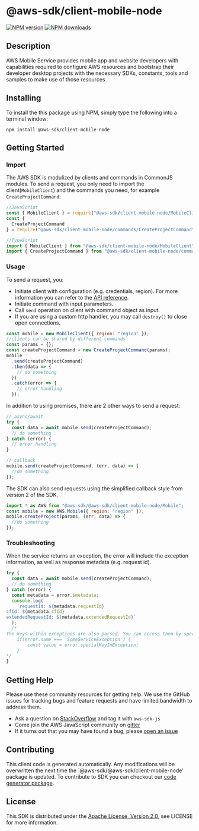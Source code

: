 # @aws-sdk/client-mobile-node

[![NPM version](https://img.shields.io/npm/v/@aws-sdk/client-mobile-node/preview.svg)](https://www.npmjs.com/package/@aws-sdk/client-mobile-node)
[![NPM downloads](https://img.shields.io/npm/dm/@aws-sdk/client-mobile-node.svg)](https://www.npmjs.com/package/@aws-sdk/client-mobile-node)

## Description

<p> AWS Mobile Service provides mobile app and website developers with capabilities required to configure AWS resources and bootstrap their developer desktop projects with the necessary SDKs, constants, tools and samples to make use of those resources. </p>

## Installing

To install the this package using NPM, simply type the following into a terminal window:

```
npm install @aws-sdk/client-mobile-node
```

## Getting Started

### Import

The AWS SDK is modulized by clients and commands in CommonJS modules. To send a request, you only need to import the client(`MobileClient`) and the commands you need, for example `CreateProjectCommand`:

```javascript
//JavaScript
const { MobileClient } = require("@aws-sdk/client-mobile-node/MobileClient");
const {
  CreateProjectCommand
} = require("@aws-sdk/client-mobile-node/commands/CreateProjectCommand");
```

```javascript
//TypeScript
import { MobileClient } from "@aws-sdk/client-mobile-node/MobileClient";
import { CreateProjectCommand } from "@aws-sdk/client-mobile-node/commands/CreateProjectCommand";
```

### Usage

To send a request, you:

- Initiate client with configuration (e.g. credentials, region). For more information you can refer to the [API reference][].
- Initiate command with input parameters.
- Call `send` operation on client with command object as input.
- If you are using a custom http handler, you may call `destroy()` to close open connections.

```javascript
const mobile = new MobileClient({ region: "region" });
//clients can be shared by different commands
const params = {};
const createProjectCommand = new CreateProjectCommand(params);
mobile
  .send(createProjectCommand)
  .then(data => {
    // do something
  })
  .catch(error => {
    // error handling
  });
```

In addition to using promises, there are 2 other ways to send a request:

```javascript
// async/await
try {
  const data = await mobile.send(createProjectCommand);
  // do something
} catch (error) {
  // error handling
}
```

```javascript
// callback
mobile.send(createProjectCommand, (err, data) => {
  //do something
});
```

The SDK can also send requests using the simplified callback style from version 2 of the SDK.

```javascript
import * as AWS from "@aws-sdk/@aws-sdk/client-mobile-node/Mobile";
const mobile = new AWS.Mobile({ region: "region" });
mobile.createProject(params, (err, data) => {
  //do something
});
```

### Troubleshooting

When the service returns an exception, the error will include the exception information, as well as response metadata (e.g. request id).

```javascript
try {
  const data = await mobile.send(createProjectCommand);
  // do something
} catch (error) {
  const metadata = error.$metadata;
  console.log(
    `requestId: ${metadata.requestId}
cfId: ${metadata.cfId}
extendedRequestId: ${metadata.extendedRequestId}`
  );
  /*
The keys within exceptions are also parsed. You can access them by specifying exception names:
    if(error.name === 'SomeServiceException') {
        const value = error.specialKeyInException;
    }
*/
}
```

## Getting Help

Please use these community resources for getting help. We use the GitHub issues for tracking bugs and feature requests and have limited bandwidth to address them.

- Ask a question on [StackOverflow](https://stackoverflow.com/questions/tagged/aws-sdk-js) and tag it with `aws-sdk-js`
- Come join the AWS JavaScript community on [gitter](https://gitter.im/aws/aws-sdk-js-v3)
- If it turns out that you may have found a bug, please [open an issue](https://github.com/aws/aws-sdk-js-v3/issues)

## Contributing

This client code is generated automatically. Any modifications will be overwritten the next time the `@aws-sdk/@aws-sdk/client-mobile-node' package is updated. To contribute to SDK you can checkout our [code generator package][].

## License

This SDK is distributed under the
[Apache License, Version 2.0](http://www.apache.org/licenses/LICENSE-2.0),
see LICENSE for more information.

[code generator package]: https://github.com/aws/aws-sdk-js-v3/tree/master/packages/service-types-generator
[api reference]: https://docs.aws.amazon.com/AWSJavaScriptSDK/latest/
